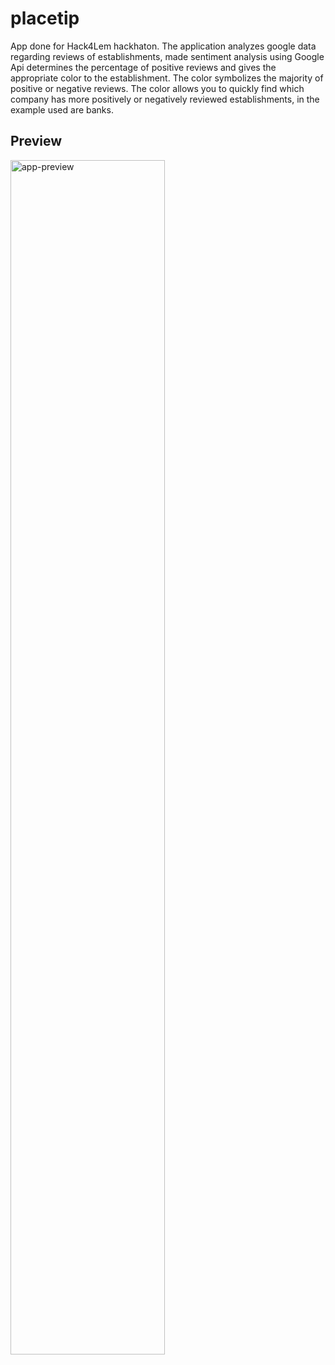 # placetip

App done for Hack4Lem hackhaton. The application analyzes google data regarding reviews of establishments, made sentiment analysis using Google Api determines the percentage of positive reviews and gives the appropriate color to the establishment. The color symbolizes the majority of positive or negative reviews. The color allows you to quickly find which company has more positively or negatively reviewed establishments, in the example used are banks.

## Preview

<div>
	<a href="https://www.youtube.com/watch?v=FrZ2a1hw3f0"><img src="[https://i.imgur.com/EHVc0nN.png](https://i.imgur.com/ZGnVciD.png)" alt="app-preview" width="70%"></a>
</div>
